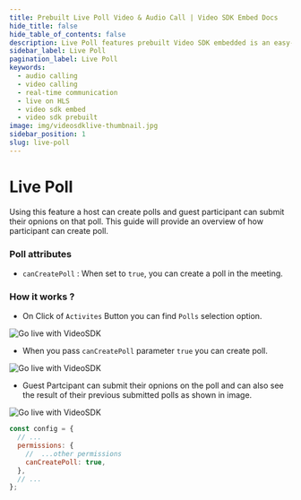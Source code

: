 ```yaml
---
title: Prebuilt Live Poll Video & Audio Call | Video SDK Embed Docs
hide_title: false
hide_table_of_contents: false
description: Live Poll features prebuilt Video SDK embedded is an easy-to-use video calling API. Video SDK Prebuilt makes it easy for developers to add video calls 10 in minutes to any website or app.
sidebar_label: Live Poll
pagination_label: Live Poll
keywords:
  - audio calling
  - video calling
  - real-time communication
  - live on HLS
  - video sdk embed
  - video sdk prebuilt
image: img/videosdklive-thumbnail.jpg
sidebar_position: 1
slug: live-poll
---
```


# Live Poll

Using this feature a host can create polls and guest participant can submit their opnions on that poll. This guide will provide an overview of how participant can create poll.

### Poll attributes

- `canCreatePoll` : When set to `true`, you can create a poll in the meeting.

### How it works ?

- On Click of `Activites` Button you can find `Polls` selection option.

![Go live with VideoSDK](/img/prebuilt/Poll.png)

- When you pass `canCreatePoll` parameter `true` you can create poll.

![Go live with VideoSDK](/img/prebuilt/create-poll.png)

- Guest Partcipant can submit their opnions on the poll and can also see the result of their previous submitted polls as shown in image.

![Go live with VideoSDK](/img/prebuilt/poll-list.png)

```js title="index.html"
const config = {
  // ...
  permissions: {
    //  ...other permissions
    canCreatePoll: true,
  },
  // ...
};
```
